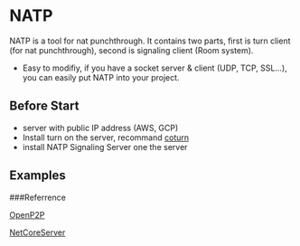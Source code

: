 NATP
=============
NATP is a tool for nat punchthrough.
It contains two parts, first is turn client (for nat punchthrough), second is signaling client (Room system).

- Easy to modifiy, if you have a socket server & client (UDP, TCP, SSL...), you can easily put NATP into your project.

Before Start
-------------
- server with public IP address (AWS, GCP)
- Install turn on the server, recommand [coturn](https://github.com/coturn/coturn "coturn")
- install NATP Signaling Server one the server

Examples
-------------


###Referrence

[OpenP2P](https://github.com/joetex/OpenP2P)

[NetCoreServer](https://github.com/chronoxor/NetCoreServer)


